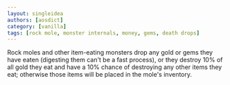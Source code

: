 ```yaml
---
layout: singleidea
authors: [aosdict]
category: [vanilla]
tags: [rock mole, monster internals, money, gems, death drops]
---
```

Rock moles and other item-eating monsters drop any gold or gems they have eaten (digesting them can't be a fast process), or they destroy 10% of all gold they eat and have a 10% chance of destroying any other items they eat; otherwise those items will be placed in the mole's inventory.
